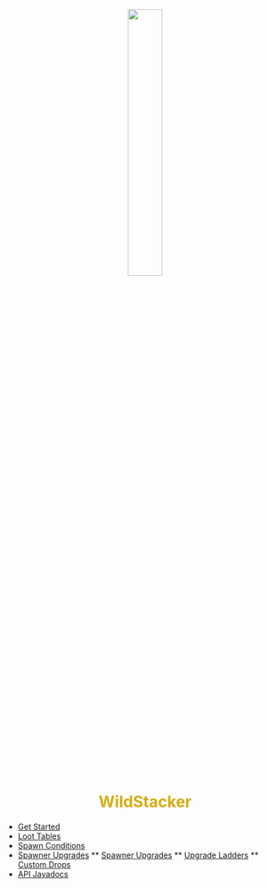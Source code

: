 <center>
  <a style="color: black; text-decoration: none;" href="/#/wildstacker/">
    <img src="./images/wildstacker-icon.png" width=35%>
    <h1 style="color: #d8ac14;">WildStacker</h1>
  </a>
</center>

* [Get Started](wildstacker/)
* [Loot Tables](wildstacker/loot-tables/)
* [Spawn Conditions](wildstacker/spawn-conditions/)
* [Spawner Upgrades](wildstacker/spawner-upgrades/)
** [Spawner Upgrades](wildstacker/spawner-upgrades/?id=spawner-settings)
** [Upgrade Ladders](wildstacker/spawner-upgrades/?id=upgrade-ladders)
** [Custom Drops](wildstacker/spawner-upgrades/?id=custom-drops)
* [API Javadocs](https://bg-software.com/wildstacker/api/)
